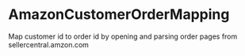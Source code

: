 # AmazonCustomerOrderMapping
Map customer id to order id by opening and parsing order pages from sellercentral.amzon.com

